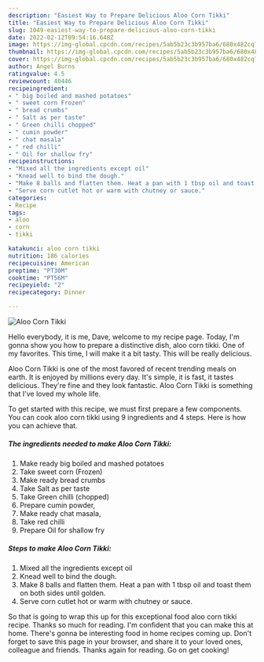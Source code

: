 ```yaml
---
description: "Easiest Way to Prepare Delicious Aloo Corn Tikki"
title: "Easiest Way to Prepare Delicious Aloo Corn Tikki"
slug: 1049-easiest-way-to-prepare-delicious-aloo-corn-tikki
date: 2022-02-12T09:54:16.648Z
image: https://img-global.cpcdn.com/recipes/5ab5b23c3b957ba6/680x482cq70/aloo-corn-tikki-recipe-main-photo.jpg
thumbnail: https://img-global.cpcdn.com/recipes/5ab5b23c3b957ba6/680x482cq70/aloo-corn-tikki-recipe-main-photo.jpg
cover: https://img-global.cpcdn.com/recipes/5ab5b23c3b957ba6/680x482cq70/aloo-corn-tikki-recipe-main-photo.jpg
author: Angel Burns
ratingvalue: 4.5
reviewcount: 40446
recipeingredient:
- " big boiled and mashed potatoes"
- " sweet corn Frozen"
- " bread crumbs"
- " Salt as per taste"
- " Green chilli chopped"
- " cumin powder"
- " chat masala"
- " red chilli"
- " Oil for shallow fry"
recipeinstructions:
- "Mixed all the ingredients except oil"
- "Knead well to bind the dough."
- "Make 8 balls and flatten them. Heat a pan with 1 tbsp oil and toast them on both sides until golden."
- "Serve corn cutlet hot or warm with chutney or sauce."
categories:
- Recipe
tags:
- aloo
- corn
- tikki

katakunci: aloo corn tikki 
nutrition: 186 calories
recipecuisine: American
preptime: "PT30M"
cooktime: "PT56M"
recipeyield: "2"
recipecategory: Dinner

---
```



![Aloo Corn Tikki](https://img-global.cpcdn.com/recipes/5ab5b23c3b957ba6/680x482cq70/aloo-corn-tikki-recipe-main-photo.jpg)

Hello everybody, it is me, Dave, welcome to my recipe page. Today, I'm gonna show you how to prepare a distinctive dish, aloo corn tikki. One of my favorites. This time, I will make it a bit tasty. This will be really delicious.

Aloo Corn Tikki is one of the most favored of recent trending meals on earth. It is enjoyed by millions every day. It's simple, it is fast, it tastes delicious. They're fine and they look fantastic. Aloo Corn Tikki is something that I've loved my whole life.




To get started with this recipe, we must first prepare a few components. You can cook aloo corn tikki using 9 ingredients and 4 steps. Here is how you can achieve that.

<!--inarticleads1-->

##### The ingredients needed to make Aloo Corn Tikki:

1. Make ready  big boiled and mashed potatoes
1. Take  sweet corn (Frozen)
1. Make ready  bread crumbs
1. Take  Salt as per taste
1. Take  Green chilli (chopped)
1. Prepare  cumin powder,
1. Make ready  chat masala,
1. Take  red chilli
1. Prepare  Oil for shallow fry




<!--inarticleads2-->

##### Steps to make Aloo Corn Tikki:

1. Mixed all the ingredients except oil
1. Knead well to bind the dough.
1. Make 8 balls and flatten them. Heat a pan with 1 tbsp oil and toast them on both sides until golden.
1. Serve corn cutlet hot or warm with chutney or sauce.




So that is going to wrap this up for this exceptional food aloo corn tikki recipe. Thanks so much for reading. I'm confident that you can make this at home. There's gonna be interesting food in home recipes coming up. Don't forget to save this page in your browser, and share it to your loved ones, colleague and friends. Thanks again for reading. Go on get cooking!
